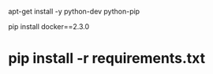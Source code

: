 apt-get install -y python-dev python-pip

pip install docker==2.3.0
# pip install -r requirements.txt
